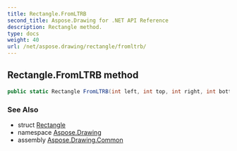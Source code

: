 ```yaml
---
title: Rectangle.FromLTRB
second_title: Aspose.Drawing for .NET API Reference
description: Rectangle method. 
type: docs
weight: 40
url: /net/aspose.drawing/rectangle/fromltrb/
---
```

## Rectangle.FromLTRB method

```csharp
public static Rectangle FromLTRB(int left, int top, int right, int bottom)
```

### See Also

* struct [Rectangle](../)
* namespace [Aspose.Drawing](../../rectangle/)
* assembly [Aspose.Drawing.Common](../../../)


